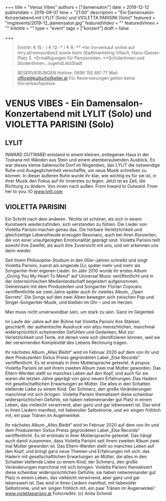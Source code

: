 +++
title = "Venus Vibes"
authors = ["damensalon"]
date = 2019-12-12
publishdate = 2019-09-07
time = "21:00"
description = "Ein Damensalon-Konzertabend mit LYLIT (Solo) und VIOLETTA PARISINI (Solo)"
featured = "img/events/2019-12_damensalon.jpg"
featuredVideo = ""
featuredVimeo = ""
linktitle = ""
type = "event"
tags = ["konzert"]
draft = false

+++

> Eintritt: € 15.- / € 12.-* / € 8.-**
\*Im Vorverkauf online auf ntry.at/venusvibes2 sowie beim  Stadtmarketing Villach, Hans-Gasser-Platz 5. \*Ermäßigungen für Pensionisten, \*\*SchülerInnen und StudentInnen, JugendLebtStadt

> RESERVIERUNGEN
> Hotline: 0699 150 881 77
> Mail: office@kulturhofkeller.at
> Für Reservierungen gelten keine Vorverkaufspreise.


# VENUS VIBES - Ein Damensalon-Konzertabend mit LYLIT (Solo) und VIOLETTA PARISINI (Solo)


## LYLIT
INWARD OUTWARD entstand in einem kleinen, entlegenen Haus in der Toskana mit Wänden aus Stein und einem atemberaubenden Ausblick. Es war dieses kleine italienische Dorf im Nirgendwo, das LYLIT die notwendige Ruhe und Ausgeglichenheit verschaffte, um neue Musik schreiben zu können. In dieser äußeren Ruhe wurde ihr klar, wie wichtig es für sie ist, in ihrer Musik den Fokus auf ihr Innerstes zu legen.
Jetzt ist es Zeit, die Richtung zu ändern. Von innen nach außen. From Inward to Outward. From her to you. IO
www.lylit.com

## VIOLETTA PARISINI
Ein Schritt nach dem anderen.
'Nichts ist schöner, als sich in einem Kunstwerk wiederzufinden, sich verstanden zu fühlen. Die Lieder von Violetta Parisini machen genau das. Die hörbare Verletzlichkeit und gleichzeitige Lebensfreude erzeugen Resonanz, auch bei ihren Konzerten, die von einer unaufgeregten Emotionalität geprägt sind. Violetta Parisini teilt sowohl ihre Zweifel, als auch ihre Zuversicht mit uns, und wir erkennen uns darin wieder.

Seit ihrem Philosophie-Studium in den 00er-Jahren schreibt und singt Violetta Parisini, zuerst als singende DJ, später mehr und mehr als Songwriter ihrer eigenen Lieder. Im Jahr 2010 wurde ihr erstes Album „Giving You My Heart To Mend“ auf Universal Music veröffentlicht und in der österreichischen Medienlandschaft begeistert aufgenommen. Gemeinsam mit dem Produzenten und Songwriter Florian Cojocaru veröffentlichte sie zwei Jahre später auch ihr zweites Album, „Open Secrets“. Die Songs auf den zwei Alben bewegen sich zwischen Pop und Singer-Songwriter-Musik, und bleiben im Ohr – und im Herzen.

Man muss nicht unverwundbar sein, um stark zu sein. Ganz im Gegenteil.

Im Laufe der Jahre auf der Bühne hat Violetta Parisini ihre Stärken geschärft: der authentische Ausdruck von allzu menschlichen, manchmal widersprüchlich scheinenden Gefühlen und Gedanken, Mut zur Verletzlichkeit und Texte, mit denen viele sich identifizieren können, weil sie der verwirrenden Komplexität des Lebens Rechnung tragen.

Ihr nächstes Album „Alles Bleibt“ wird im Februar 2020 auf dem von ihr und dem Produzenten Sixtus Preiss gegründeten Label „Else Records“ veröffentlicht. Es ist erstmals in ihrer Muttersprache getextet. A propos: Violetta Parisini ist seit ihrem zweiten Album zwei mal Mutter geworden. Das Eltern-Werden stellt so manches Leben auf den Kopf, und auch für sie waren die letzten Jahre geprägt von ganz neuen Erfahrungen. Das Hadern mit gesellschaftlichen Erwartungen an Mütter. Die alles in den Schatten stellende Liebe zu einem Kind. Der Schmerz, den große Veränderungen manchmal mit sich bringen. Violetta Parisini thematisiert diese scheinbar widersprüchlichen Gefühle, sie haben nebeneinander gut Platz in einem Leben, das vielleicht verwirrend, aber ganz und gar lebenswert ist. Das wird in ihren Liedern manifest, mit liebevoller Selbstironie, und wir singen fröhlich mit, ein paar Tränen im Augenwinkel.

Ihr nächstes Album „Alles Bleibt“ wird im Februar 2020 auf dem von ihr und dem Produzenten Sixtus Preiss gegründeten Label „Else Records“ veröffentlicht. Es ist erstmals in ihrer Muttersprache getextet.
Das hängt auch damit zusammen, dass Violetta Parisini seit ihrem zweiten Album zwei mal Mutter geworden ist. Das Eltern-Werden stellt so manches Leben auf den Kopf, und bringt ganz neue Themen und Erfahrungen mit sich: das Hadern mit gesellschaftlichen Erwartungen an Mütter, die alles in den Schatten stellende Liebe zu einem Kind, der Schmerz, den große Veränderungen manchmal mit sich bringen. Violetta Parisini thematisiert diese scheinbar widersprüchlichen Gefühle, sie haben nebeneinander gut Platz in einem Leben, das vielleicht verwirrend, aber ganz und gar lebenswert ist. Das wird in ihren Liedern manifest, mit liebevoller Selbstironie, und wir singen fröhlich mit, ein paar Tränen im Augenwinkel.'
www.violettaparisini.at
Fotocredits:
(c) Anita Schmid

